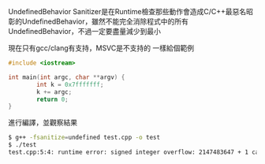 UndefinedBehavior Sanitizer是在Runtime檢查那些動作會造成C/C++最惡名昭彰的UndefinedBehavior，雖然不能完全消除程式中的所有UndefinedBehavior，不過一定要盡量減少到最小

現在只有gcc/clang有支持，MSVC是不支持的
一樣給個範例
``` cpp
#include <iostream>

int main(int argc, char **argv) {
        int k = 0x7fffffff;
        k += argc;
        return 0;
}
```
進行編譯，並觀察結果
``` bash
$ g++ -fsanitize=undefined test.cpp -o test
$ ./test
test.cpp:5:4: runtime error: signed integer overflow: 2147483647 + 1 cannot be represented in type 'int'
```
